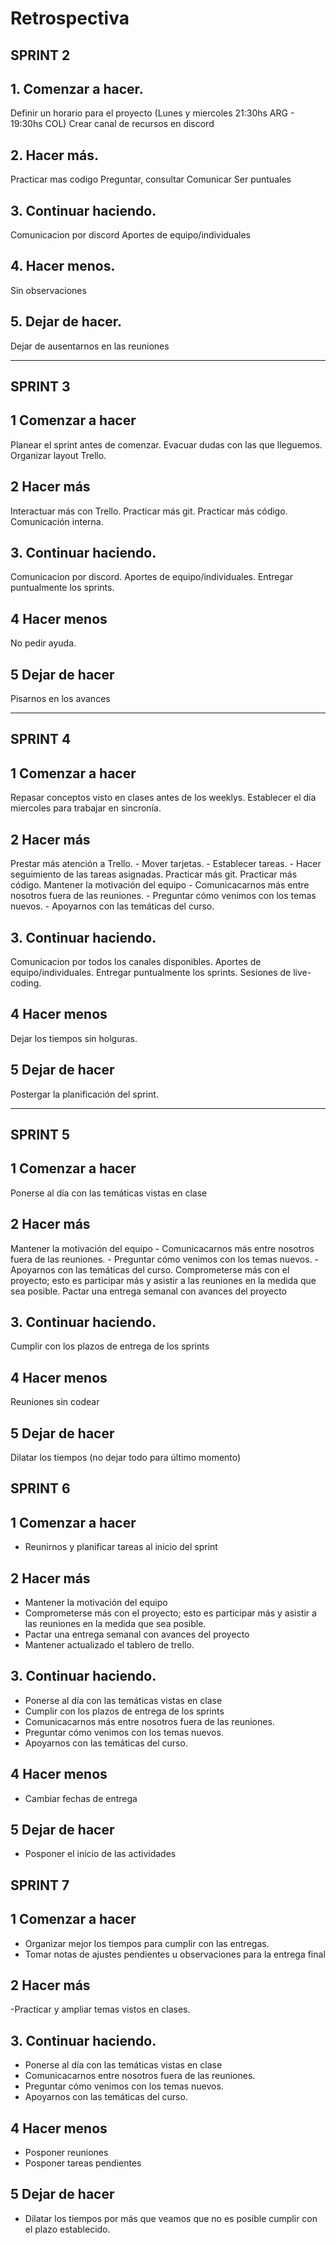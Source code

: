 # Retrospectiva

## SPRINT 2

## 1. Comenzar a hacer.

Definir un horario para el proyecto (Lunes y miercoles 21:30hs ARG - 19:30hs COL)
Crear canal de recursos en discord

## 2. Hacer más.

Practicar mas codigo
Preguntar, consultar
Comunicar
Ser puntuales

## 3. Continuar haciendo.

Comunicacion por discord
Aportes de equipo/individuales

## 4. Hacer menos.

Sin observaciones

## 5. Dejar de hacer.

Dejar de ausentarnos en las reuniones

---

## SPRINT 3

## 1 Comenzar a hacer

Planear el sprint antes de comenzar.
Evacuar dudas con las que lleguemos.
Organizar layout Trello.

## 2 Hacer más

Interactuar más con Trello.
Practicar más git.
Practicar más código.
Comunicación interna.

## 3. Continuar haciendo.

Comunicacion por discord.
Aportes de equipo/individuales.
Entregar puntualmente los sprints.

## 4 Hacer menos

No pedir ayuda.

## 5 Dejar de hacer

Pisarnos en los avances

---

## SPRINT 4

## 1 Comenzar a hacer

Repasar conceptos visto en clases antes de los weeklys.
Establecer el día miercoles para trabajar en sincronía.

## 2 Hacer más

Prestar más atención a Trello. - Mover tarjetas. - Establecer tareas. - Hacer seguimiento de las tareas asignadas.
Practicar más git.
Practicar más código.
Mantener la motivación del equipo - Comunicacarnos más entre nosotros fuera de las reuniones. - Preguntar cómo venimos con los temas nuevos. - Apoyarnos con las temáticas del curso.

## 3. Continuar haciendo.

Comunicacion por todos los canales disponibles.
Aportes de equipo/individuales.
Entregar puntualmente los sprints.
Sesiones de live-coding.

## 4 Hacer menos

Dejar los tiempos sin holguras.

## 5 Dejar de hacer

Postergar la planificación del sprint.

---

## SPRINT 5

## 1 Comenzar a hacer

Ponerse al día con las temáticas vistas en clase

## 2 Hacer más

Mantener la motivación del equipo - Comunicacarnos más entre nosotros fuera de las reuniones. - Preguntar cómo venimos con los temas nuevos. - Apoyarnos con las temáticas del curso.
Comprometerse más con el proyecto; esto es participar más y asistir a las reuniones en la medida que sea posible.
Pactar una entrega semanal con avances del proyecto

## 3. Continuar haciendo.

Cumplir con los plazos de entrega de los sprints

## 4 Hacer menos

Reuniones sin codear

## 5 Dejar de hacer

Dilatar los tiempos (no dejar todo para último momento)

## SPRINT 6

## 1 Comenzar a hacer

-   Reunirnos y planificar tareas al inicio del sprint

## 2 Hacer más

-   Mantener la motivación del equipo
-   Comprometerse más con el proyecto; esto es participar más y asistir a las reuniones en la medida que sea posible.
-   Pactar una entrega semanal con avances del proyecto
-   Mantener actualizado el tablero de trello.

## 3. Continuar haciendo.

-   Ponerse al día con las temáticas vistas en clase
-   Cumplir con los plazos de entrega de los sprints
-   Comunicacarnos más entre nosotros fuera de las reuniones.
-   Preguntar cómo venimos con los temas nuevos.
-   Apoyarnos con las temáticas del curso.

## 4 Hacer menos

-   Cambiar fechas de entrega

## 5 Dejar de hacer

-   Posponer el inicio de las actividades

## SPRINT 7

## 1 Comenzar a hacer

-   Organizar mejor los tiempos para cumplir con las entregas.
-   Tomar notas de ajustes pendientes u observaciones para la entrega final

## 2 Hacer más

-Practicar y ampliar temas vistos en clases.

## 3. Continuar haciendo.

-   Ponerse al día con las temáticas vistas en clase
-   Comunicacarnos entre nosotros fuera de las reuniones.
-   Preguntar cómo venimos con los temas nuevos.
-   Apoyarnos con las temáticas del curso.

## 4 Hacer menos

-   Posponer reuniones
-   Posponer tareas pendientes

## 5 Dejar de hacer

-   Dilatar los tiempos por más que veamos que no es posible cumplir con el plazo establecido.

